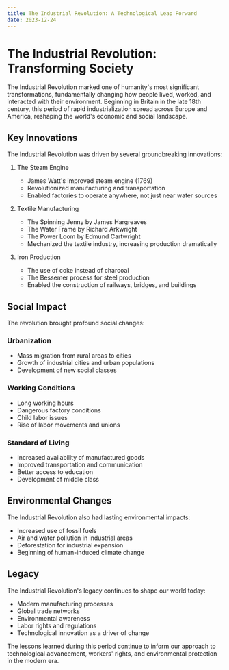 ```yaml
---
title: The Industrial Revolution: A Technological Leap Forward
date: 2023-12-24
---
```


# The Industrial Revolution: Transforming Society

The Industrial Revolution marked one of humanity's most significant transformations, fundamentally changing how people lived, worked, and interacted with their environment. Beginning in Britain in the late 18th century, this period of rapid industrialization spread across Europe and America, reshaping the world's economic and social landscape.

## Key Innovations

The Industrial Revolution was driven by several groundbreaking innovations:

1. The Steam Engine
   - James Watt's improved steam engine (1769)
   - Revolutionized manufacturing and transportation
   - Enabled factories to operate anywhere, not just near water sources

2. Textile Manufacturing
   - The Spinning Jenny by James Hargreaves
   - The Water Frame by Richard Arkwright
   - The Power Loom by Edmund Cartwright
   - Mechanized the textile industry, increasing production dramatically

3. Iron Production
   - The use of coke instead of charcoal
   - The Bessemer process for steel production
   - Enabled the construction of railways, bridges, and buildings

## Social Impact

The revolution brought profound social changes:

### Urbanization
- Mass migration from rural areas to cities
- Growth of industrial cities and urban populations
- Development of new social classes

### Working Conditions
- Long working hours
- Dangerous factory conditions
- Child labor issues
- Rise of labor movements and unions

### Standard of Living
- Increased availability of manufactured goods
- Improved transportation and communication
- Better access to education
- Development of middle class

## Environmental Changes

The Industrial Revolution also had lasting environmental impacts:

- Increased use of fossil fuels
- Air and water pollution in industrial areas
- Deforestation for industrial expansion
- Beginning of human-induced climate change

## Legacy

The Industrial Revolution's legacy continues to shape our world today:

- Modern manufacturing processes
- Global trade networks
- Environmental awareness
- Labor rights and regulations
- Technological innovation as a driver of change

The lessons learned during this period continue to inform our approach to technological advancement, workers' rights, and environmental protection in the modern era.
